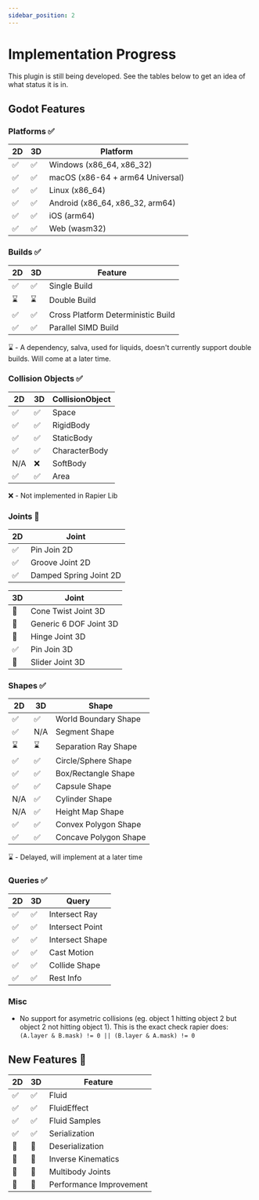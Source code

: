```yaml
---
sidebar_position: 2
---
```


# Implementation Progress

This plugin is still being developed. See the tables below to get an idea of what status it is in.

## Godot Features

### Platforms ✅

2D | 3D | Platform
-|-|-
✅|✅|Windows (x86_64, x86_32)
✅|✅|macOS (x86-64 + arm64 Universal)
✅|✅|Linux (x86_64)
✅|✅|Android (x86_64, x86_32, arm64)
✅|✅|iOS (arm64)
✅|✅|Web (wasm32)

### Builds ✅

2D | 3D | Feature
-|-|-
✅|✅|Single Build
⌛|⌛|Double Build
✅|✅|Cross Platform Deterministic Build
✅|✅|Parallel SIMD Build

⌛ - A dependency, salva, used for liquids, doesn't currently support double builds. Will come at a later time.

### Collision Objects ✅

2D | 3D | CollisionObject
-|-|-
✅ | ✅ | Space
✅ | ✅ | RigidBody
✅ | ✅ | StaticBody
✅ | ✅ | CharacterBody
N/A | ❌ | SoftBody
✅ | ✅ | Area

❌ - Not implemented in Rapier Lib

### Joints 🚧

2D | Joint
-|-
✅ | Pin Join 2D
✅ | Groove Joint 2D
✅ | Damped Spring Joint 2D

3D | Joint
-|-
🚧 | Cone Twist Joint 3D
🚧 | Generic 6 DOF Joint 3D
🚧 | Hinge Joint 3D
✅ | Pin Join 3D
🚧 | Slider Joint 3D

### Shapes ✅

2D | 3D | Shape
-|-|-
✅|✅|World Boundary Shape
✅|N/A|Segment Shape
⌛|⌛|Separation Ray Shape
✅|✅|Circle/Sphere Shape
✅|✅|Box/Rectangle Shape
✅|✅|Capsule Shape
N/A|✅|Cylinder Shape
N/A|✅|Height Map Shape
✅|✅|Convex Polygon Shape
✅|✅|Concave Polygon Shape

⌛ - Delayed, will implement at a later time

### Queries ✅

2D | 3D | Query
-|-|-
✅|✅|Intersect Ray
✅|✅|Intersect Point
✅|✅|Intersect Shape
✅|✅|Cast Motion
✅|✅|Collide Shape
✅|✅|Rest Info

### Misc

- No support for asymetric collisions (eg. object 1 hitting object 2 but object 2 not hitting object 1). This is the exact check rapier does: `(A.layer & B.mask) != 0 || (B.layer & A.mask) != 0`

## New Features 🚧

2D | 3D| Feature
-|-|-
✅|✅| Fluid
✅|✅| FluidEffect
✅|✅| Fluid Samples
✅|✅| Serialization
🚧|🚧| Deserialization
🚧|🚧| Inverse Kinematics
🚧|🚧| Multibody Joints
🚧|🚧| Performance Improvement
